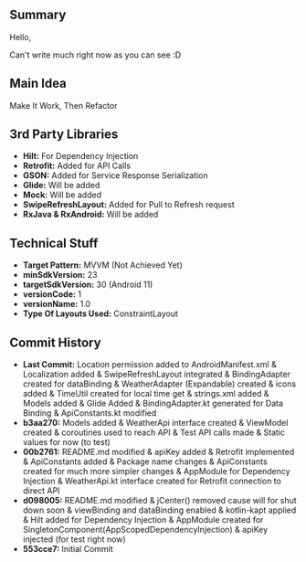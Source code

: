 <h2>Summary</h2>
Hello,

Can't write much right now as you can see :D  

<h2>Main Idea</h2>
Make It Work, Then Refactor

<h2>3rd Party Libraries</h2>
<ul>
<li><b>Hilt:</b> For Dependency Injection</li>
<li><b>Retrofit:</b> Added for API Calls</li> 
<li><b>GSON:</b> Added for Service Response Serialization </li>
<li><b>Glide:</b> Will be added </li>
<li><b>Mock:</b> Will be added</li>
<li><b>SwipeRefreshLayout:</b> Added for Pull to Refresh request </li>
<li><b>RxJava & RxAndroid:</b> Will be added </li>
</ul>


<h2>Technical Stuff</h2>
<ul>
<li><b>Target Pattern:</b> MVVM (Not Achieved Yet) </li>
<li><b>minSdkVersion:</b> 23 </li>
<li><b>targetSdkVersion:</b> 30 (Android 11) </li>
<li><b>versionCode:</b> 1 </li>
<li><b>versionName:</b> 1.0 </li>
<li><b>Type Of Layouts Used:</b> ConstraintLayout </li>
</ul>


<h2>Commit History</h2>
<ul>
<li><b>Last Commit:</b> Location permission added to AndroidManifest.xml & Localization added & SwipeRefreshLayout integrated & BindingAdapter created for dataBinding & WeatherAdapter (Expandable) created & icons added & TimeUtil created for local time get & strings.xml added & Models added & Glide Added & BindingAdapter.kt generated for Data Binding & ApiConstants.kt modified  </li>
<li><b>b3aa270:</b> Models added & WeatherApi interface created & ViewModel created & coroutines used to reach API  & Test API calls made & Static values for now (to test) </li>
<li><b>00b2761:</b> README.md modified & apiKey added & Retrofit implemented & ApiConstants added & Package name changes & ApiConstants created for much more simpler changes & AppModule for Dependency Injection & WeatherApi.kt interface created for Retrofit connection to direct API </li>
<li><b>d098005:</b> README.md modified & jCenter() removed cause will for shut down soon & viewBinding and dataBinding enabled & kotlin-kapt applied & Hilt added for Dependency Injection & AppModule created for SingletonComponent(AppScopedDependencyInjection) & apiKey injected (for test right now)</li>
<li><b>553cce7:</b> Initial Commit </li>
</ul>
